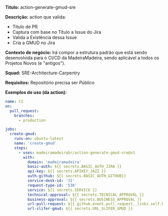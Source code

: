 **Titulo:** action-generate-gmud-sre

**Descrição:** action que valida:
- Título de PR
- Captura com base no Título a Issue do Jira
- Valida a Existência dessa Issue
- Cria a GMUD no Jira

**Contexto de negócio:** Irá compor a estrutura padrão que está sendo desenvolvida para o CI/CD da MadeiraMadeira, sendo aplicável a todos os Projetos Novos (e "antigos").

**Squad:** SRE-Architecture-Carpentry

**Requisitos:** Repositório precisa ser *Público*

**Exemplos de uso (da action):**
```yml
name: CI
on:
  pull_request:
    branches:
      - production

jobs:
  create-gmud:
    runs-on: ubuntu-latest
    name: 'create-gmud'
    steps:
      - uses: madeiramadeirabr/action-generate-gmud-sre@v1
        with: 
          domain: 'madeiramadeira'
          basic-auth: ${{ secrets.BASIC_AUTH_JIRA }}
          api-key: ${{ secrets.APIKEY_JAZZ }}
          auth-github: ${{ secrets.BASIC_AUTH_GITHUB}}
          service-desk-id: '31'
          request-type-id: '538'
          service: ${{ secrets.SERVICE }}
          technical-approval: ${{ secrets.TECNICAL_APPROVAL }}
          business-approval: ${{ secrets.BUSINESS_APPROVAL }}
          url-pull-request: ${{ github.event.pull_request._links.self.href }}/${{ github.run_id}}
          url-slifer-gmud: ${{ secrets.URL_SLIFER_GMUD }}
```
